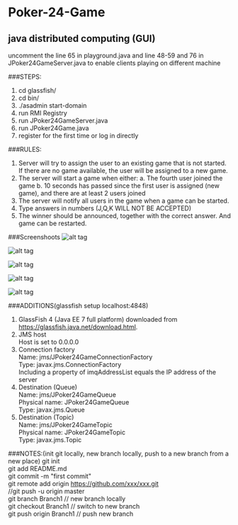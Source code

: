 Poker-24-Game
========================================================================
java distributed computing (GUI)
--------------------------------
uncomment the line 65 in playground.java and line 48-59 and 76 in JPoker24GameServer.java to enable clients playing on different machine

###STEPS:
1. cd glassfish/
2. cd bin/
3. ./asadmin start-domain
4. run RMI Registry
5. run JPoker24GameServer.java
6. run JPoker24Game.java
7. register for the first time or log in directly

###RULES:
1. Server will try to assign the user to an existing game that is not started. If there are no game available, the user will be assigned to a new game.
2. The server will start a game when either:
   a. The fourth user joined the game
   b. 10 seconds has passed since the first user is assigned (new game), and there are at least 2 users joined
3. The server will notify all users in the game when a game can be started.
4. Type answers in numbers (J,Q,K WILL NOT BE ACCEPTED)
5. The winner should be announced, together with the correct answer. And game can be restarted.

###Screenshoots
![alt tag](https://github.com/w34ma/Poker-24-Game/blob/game/pics/login.png)

![alt tag](https://github.com/w34ma/Poker-24-Game/blob/game/pics/register.png)

![alt tag](https://github.com/w34ma/Poker-24-Game/blob/game/pics/info.png)

![alt tag](https://github.com/w34ma/Poker-24-Game/blob/game/pics/play.png)

![alt tag](https://github.com/w34ma/Poker-24-Game/blob/game/pics/leadboard.png)

###ADDITIONS(glassfish setup localhost:4848)
1. GlassFish 4 (Java EE 7 full platform) downloaded from</br>
   https://glassfish.java.net/download.html.
2. JMS host</br>
   Host is set to 0.0.0.0
3. Connection factory</br>
   Name: jms/JPoker24GameConnectionFactory</br>
   Type: javax.jms.ConnectionFactory</br>
   Including a property of imqAddressList equals the IP address of the server
4. Destination (Queue)</br>
   Name: jms/JPoker24GameQueue</br>
   Physical name: JPoker24GameQueue</br>
   Type: javax.jms.Queue
5. Destination (Topic)</br>
   Name: jms/JPoker24GameTopic</br>
   Physical name: JPoker24GameTopic</br>
   Type: javax.jms.Topic

###NOTES:(init git locally, new branch locally, push to a new branch from a new place)
git init </br>
git add README.md </br>
git commit -m "first commit" </br>
git remote add origin https://github.com/xxx/xxx.git </br>
//git push -u origin master </br>
git branch Branch1 // new branch locally </br> 
git checkout Branch1 // switch to new branch </br>
git push origin Branch1 // push new branch </br>



